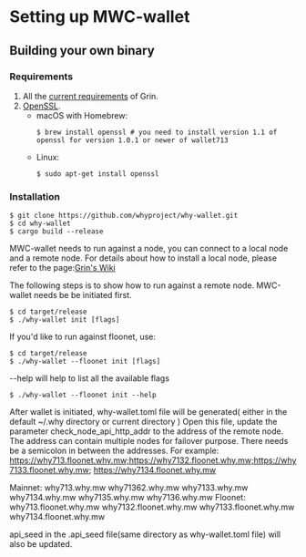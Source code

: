 # Setting up MWC-wallet



## Building your own binary

### Requirements
1. All the [current requirements](https://github.com/mimblewimble/grin/blob/master/doc/build.md#requirements) of Grin.
1. [OpenSSL](https://www.openssl.org).
   * macOS with Homebrew:
      ```
      $ brew install openssl # you need to install version 1.1 of openssl for version 1.0.1 or newer of wallet713
      ``` 
   * Linux:
      ```
      $ sudo apt-get install openssl
      ```

### Installation

```
$ git clone https://github.com/whyproject/why-wallet.git
$ cd why-wallet
$ cargo build --release
```
MWC-wallet needs to run against a node, you can connect to a local node and a remote node. 
For details about how to install a local node, please refer to the page:[Grin's Wiki](https://github.com/mimblewimble/docs/wiki/Wallet-User-Guide)

The following steps is to show how to run against a remote node. 
MWC-wallet needs be be initiated first.
```
$ cd target/release
$ ./why-wallet init [flags]
```

If you'd like to run against floonet, use:
```
$ cd target/release
$ ./why-wallet --floonet init [flags]
```
--help will help to list all the available flags
```
$ ./why-wallet --floonet init --help
```

After wallet is initiated, why-wallet.toml file will be generated( either in the default ~/.why directory or current directory )
Open this file, update the parameter check_node_api_http_addr to the address of the remote node.
The address can contain multiple nodes for failover purpose. There needs be a semicolon in between the addresses.
For example: https://why713.floonet.why.mw;https://why7132.floonet.why.mw;https://why7133.floonet.why.mw;
https://why7134.floonet.why.mw

Mainnet: why713.why.mw why71362.why.mw why7133.why.mw why7134.why.mw why7135.why.mw why7136.why.mw
Floonet: why713.floonet.why.mw why7132.floonet.why.mw why7133.floonet.why.mw why7134.floonet.why.mw


api_seed in the .api_seed file(same directory as why-wallet.toml file) will also be updated.

